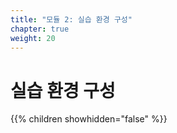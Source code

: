 ```yaml
---
title: "모듈 2: 실습 환경 구성"
chapter: true
weight: 20
---
```


# 실습 환경 구성

{{% children showhidden="false" %}}